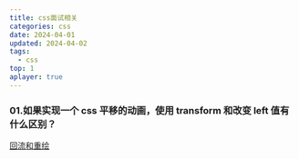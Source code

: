```yaml
---
title: css面试相关
categories: css
date: 2024-04-01
updated: 2024-04-02
tags:
  - css
top: 1
aplayer: true
---
```


### 01.如果实现一个 css 平移的动画，使用 transform 和改变 left 值有什么区别？

[回流和重绘](<https://juejin.cn/post/7013187112849637407#heading-0>)
